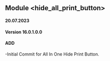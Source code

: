 ## Module <hide_all_print_button>

#### 20.07.2023
#### Version 16.0.1.0.0
#### ADD
-Initial Commit for All In One Hide Print Button.